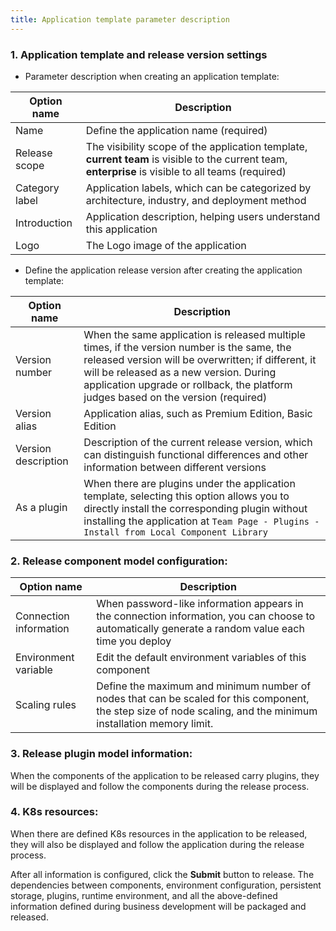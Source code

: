 ```yaml
---
title: Application template parameter description
---
```


### 1. Application template and release version settings

- Parameter description when creating an application template:

| Option name    | Description                                                                                                                                                             |
| -------------- | ----------------------------------------------------------------------------------------------------------------------------------------------------------------------- |
| Name           | Define the application name (required)                                                                                                               |
| Release scope  | The visibility scope of the application template, **current team** is visible to the current team, **enterprise** is visible to all teams (required) |
| Category label | Application labels, which can be categorized by architecture, industry, and deployment method                                                                           |
| Introduction   | Application description, helping users understand this application                                                                                                      |
| Logo           | The Logo image of the application                                                                                                                                       |

- Define the application release version after creating the application template:

| Option name         | Description                                                                                                                                                                                                                                                                                                           |
| ------------------- | --------------------------------------------------------------------------------------------------------------------------------------------------------------------------------------------------------------------------------------------------------------------------------------------------------------------- |
| Version number      | When the same application is released multiple times, if the version number is the same, the released version will be overwritten; if different, it will be released as a new version. During application upgrade or rollback, the platform judges based on the version (required) |
| Version alias       | Application alias, such as Premium Edition, Basic Edition                                                                                                                                                                                                                                                             |
| Version description | Description of the current release version, which can distinguish functional differences and other information between different versions                                                                                                                                                                             |
| As a plugin         | When there are plugins under the application template, selecting this option allows you to directly install the corresponding plugin without installing the application at `Team Page - Plugins - Install from Local Component Library`                                                                               |

### 2. Release component model configuration:

| Option name            | Description                                                                                                                                                                     |
| ---------------------- | ------------------------------------------------------------------------------------------------------------------------------------------------------------------------------- |
| Connection information | When password-like information appears in the connection information, you can choose to automatically generate a random value each time you deploy                              |
| Environment variable   | Edit the default environment variables of this component                                                                                                                        |
| Scaling rules          | Define the maximum and minimum number of nodes that can be scaled for this component, the step size of node scaling, and the minimum installation memory limit. |

### 3. Release plugin model information:

When the components of the application to be released carry plugins, they will be displayed and follow the components during the release process.

### 4. K8s resources:

When there are defined K8s resources in the application to be released, they will also be displayed and follow the application during the release process.

After all information is configured, click the **Submit** button to release. The dependencies between components, environment configuration, persistent storage, plugins, runtime environment, and all the above-defined information defined during business development will be packaged and released.
